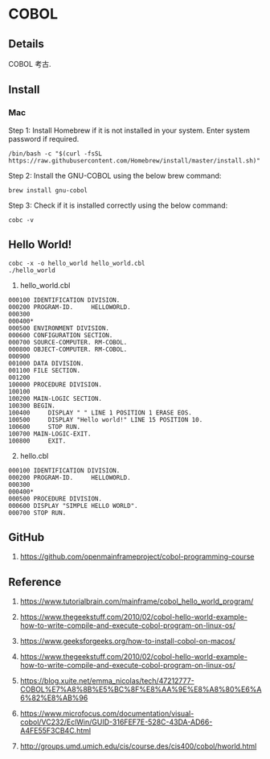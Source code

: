 # COBOL

## Details

COBOL 考古.

## Install

### Mac

Step 1: Install Homebrew if it is not installed in your system. Enter system password if required.

```
/bin/bash -c "$(curl -fsSL https://raw.githubusercontent.com/Homebrew/install/master/install.sh)"
```

Step 2: Install the GNU-COBOL using the below brew command:

```
brew install gnu-cobol
```

Step 3: Check if it is installed correctly using the below command:

```
cobc -v
```

## Hello World!

```
cobc -x -o hello_world hello_world.cbl
./hello_world
```

1. hello_world.cbl

```
000100 IDENTIFICATION DIVISION.
000200 PROGRAM-ID.     HELLOWORLD.
000300
000400*
000500 ENVIRONMENT DIVISION.
000600 CONFIGURATION SECTION.
000700 SOURCE-COMPUTER. RM-COBOL.
000800 OBJECT-COMPUTER. RM-COBOL.
000900
001000 DATA DIVISION.
001100 FILE SECTION.
001200
100000 PROCEDURE DIVISION.
100100
100200 MAIN-LOGIC SECTION.
100300 BEGIN.
100400     DISPLAY " " LINE 1 POSITION 1 ERASE EOS.
100500     DISPLAY "Hello world!" LINE 15 POSITION 10.
100600     STOP RUN.
100700 MAIN-LOGIC-EXIT.
100800     EXIT.
```

2. hello.cbl

```
000100 IDENTIFICATION DIVISION.
000200 PROGRAM-ID.     HELLOWORLD.
000300
000400*
000500 PROCEDURE DIVISION.
000600 DISPLAY "SIMPLE HELLO WORLD".
000700 STOP RUN.
```

## GitHub

1. https://github.com/openmainframeproject/cobol-programming-course

## Reference

1. https://www.tutorialbrain.com/mainframe/cobol_hello_world_program/

2. https://www.thegeekstuff.com/2010/02/cobol-hello-world-example-how-to-write-compile-and-execute-cobol-program-on-linux-os/

3. https://www.geeksforgeeks.org/how-to-install-cobol-on-macos/

4. https://www.thegeekstuff.com/2010/02/cobol-hello-world-example-how-to-write-compile-and-execute-cobol-program-on-linux-os/

5. https://blog.xuite.net/emma_nicolas/tech/47212777-COBOL%E7%A8%8B%E5%BC%8F%E8%AA%9E%E8%A8%80%E6%A6%82%E8%AB%96

6. https://www.microfocus.com/documentation/visual-cobol/VC232/EclWin/GUID-316FEF7E-528C-43DA-AD66-A4FE55F3CB4C.html

7. http://groups.umd.umich.edu/cis/course.des/cis400/cobol/hworld.html

